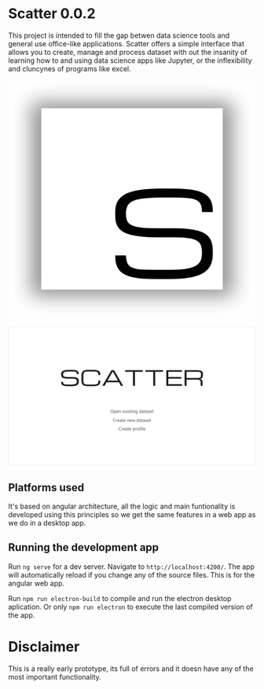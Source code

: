 # Scatter 0.0.2

This project is intended to fill the gap betwen data science tools and general use office-like applications. Scatter offers a simple interface that allows you to create, manage and process dataset with out the insanity of learning how to and using data science apps like Jupyter, or the inflexibility and cluncynes of programs like excel.

![alt text](https://github.com/AlbertoCaballero/scatter/blob/master/src/assets/logo.png)

![alt text](https://github.com/AlbertoCaballero/scatter/blob/master/src/assets/g1493.png)

## Platforms used

It's based on angular architecture, all the logic and main funtionality is developed using this principles so we get the same features in a web app as we do in a desktop app.

## Running the development app

Run `ng serve` for a dev server. Navigate to `http://localhost:4200/`. The app will automatically reload if you change any of the source files. This is for the angular web app.

Run `npm run electron-build` to compile and run the electron desktop aplication. Or only `npm run electron` to execute the last compiled version of the app.

# Disclaimer

This is a really early prototype, its full of errors and it doesn have any of the most important functionality. 
